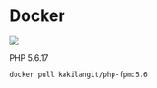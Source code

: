 Docker
=======

[![](https://badge.imagelayers.io/kakilangit/php-fpm:5.6.svg)](https://imagelayers.io/?images=kakilangit/php-fpm:5.6 'Get your own badge on imagelayers.io')

PHP 5.6.17

    docker pull kakilangit/php-fpm:5.6
